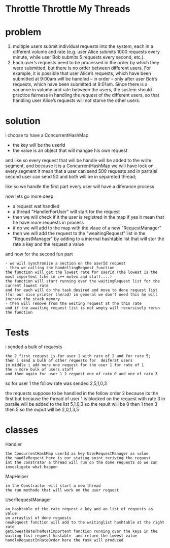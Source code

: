 # Throttle Throttle My Threads

# problem

1. multiple users submit individual requests into the system, each in a different volume and
rate (e.g. user Alice submits 1000 requests every minute, while user Bob submits 5 requests
every second, etc.).
2. Each user’s requests need to be processed in the order by which they were submitted, but
there is no order between different users. For example, it is possible that user Alice’s
requests, which have been submitted at 9:00am will be handled – in order – only after user
Bob’s requests, which have been submitted at 9:01am.
Since there is a variance in volume and rate between the users, the system should
practice fairness in handling the request of the different users, so that handling user Alice’s
requests will not starve the other users.


# solution

i choose to have a ConcurrentHashMap 
  - the key will be the userId 
  - the value is an object that will mangae his own request
  
and like so every request that will be handle will be added to the write segment, and because it is a ConcurrentHashMap we will have lock on every segment it mean that a user can send 500 requests and in parralel second user can send 50 and both will be in separeted thread; 

like so we handle the first part every user will have a diferance process


now lets go more deep

  - a request wat handled
  - a thread "HandlerForUser" will start for the request
  - then we will check if it the user is registred in the map if yes it mean that he have more requests in process
  - if no we will add to the map with the vlaue of a new "RequestManager"
  - then we will add the request to the "weaitingRequest" list in the "RequestManager" by adding to a
  internal hashtable list that will stor the rate a key and the request a value
 
and now for the second fun part

    - we will synchronize a section on the userId request
    - then we calling the handellingRequest function
    the function will get the lowest rate for userId (the lowest is the most importent like in c++ mutex and staff....)
    the function will start running over the waitingRequest list for the current lowest rate
    and for each will do the task desired and move to done request list (for our nice printer therad) in general we don't need this he will incrace the stack memory
    - then will remove from the weiting request at the this rate
    and if the awaiting request list is not wmpty will recursively rerun the function 

# Tests
i sended a bulk of requests

    the 2 first request is for user 1 with rate of 2 and for rate 5;
    then i send a bulk of other requests for  deiferat users
    in middle i add more one request for the user 1 for rate of 1
    the n more bulk of users staff
    and then again for user 1 2 request one of rate 0 and one of rate 3
    
so for user 1 the follow rate was sended 2,5,1,0,3
    
the requests suppose to be handlled in the follow order 2 because its the first
    but because the thread of user 1 is blocked on the request with rate 3
    in paralle will be added to the list 5,1,0,3
    so the result will be 0 then 1 then 3 then 5
    so the ouput will be 2,0,1,3,5
    
 # classes  
Handler 

    the ConcurrentHashMap userId as key UserRequestManager as value
    the handleRequest here is our stating point reciving the request
    int the constrator a thread will run on the done requests so we can investigate what happen
MapHelper

    in the Constractor will start a new thread
    the run methode that will work on the user request
    
UserRequestManager

    an hashtable of the rate request a key and an list of requests as value
    an arraylist of done requests
    newRequest function will add to the waitinglist hashtable at the right rate
    getLowestRateTheMostImportent function running over the keys in the waiting list request hastable  and return the lowest value
    handleRequestInRateOrder here the task will produced
    

    
    
    




 
